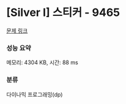 # [Silver I] 스티커 - 9465 

[문제 링크](https://www.acmicpc.net/problem/9465) 

### 성능 요약

메모리: 4304 KB, 시간: 88 ms

### 분류

다이나믹 프로그래밍(dp)

